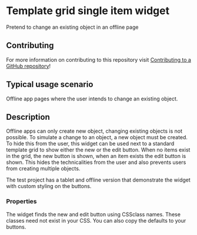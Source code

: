 # Template grid single item widget

Pretend to change an existing object in an offline page

## Contributing

For more information on contributing to this repository visit [Contributing to a GitHub repository](https://world.mendix.com/display/howto50/Contributing+to+a+GitHub+repository)!

## Typical usage scenario

Offline app pages where the user intends to change an existing object.
 
## Description

Offline apps can only create new object, changing existing objects is not possible. To simulate a change to an object, a new object must be created. To hide this from the user, this widget can be used next to a standard template grid to show either the new or the edit button. When no items exist in the grid, the new button is shown, when an item exists the edit button is shown. This hides the technicalities from the user and also prevents users from creating multiple objects.

The test project has a tablet and offline version that demonstrate the widget with custom styling on the buttons.

### Properties

The widget finds the new and edit button using CSSclass names. These classes need not exist in your CSS. You can also copy the defaults to your buttons.